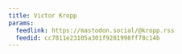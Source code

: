 ```yaml
---
title: Victor Kropp
params:
  feedlink: https://mastodon.social/@kropp.rss
  feedid: cc7811e23105a301f9281998ff78c14b
---
```

